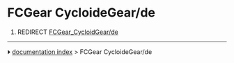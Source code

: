 # FCGear CycloideGear/de
1.  REDIRECT [FCGear_CycloidGear/de](FCGear_CycloidGear/de.md)



---
⏵ [documentation index](../README.md) > FCGear CycloideGear/de
